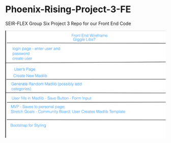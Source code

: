 # Phoenix-Rising-Project-3-FE
SEIR-FLEX Group Six Project 3 Repo for our Front End Code

![Front End Wireframe](/assets/images/P3_front_end_wireframe.png "Front End Wireframe")


